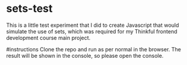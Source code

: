 # sets-test
This is a little test experiment that I did to create Javascript that would simulate the use of sets, 
which was required for my Thinkful frontend development course main project.

#instructions
Clone the repo and run as per normal in the browser. The result will be shown in the console, so please open the console.
